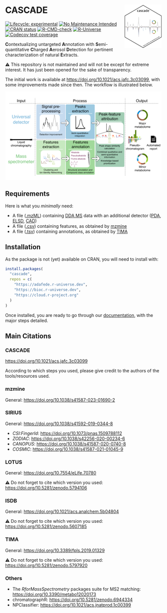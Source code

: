 
<!-- README.md is generated from README.Rmd. Please edit that file -->

# CASCADE <img src='https://raw.githubusercontent.com/adafede/cascade/main/man/figures/logo.svg' align="right" height="139" />

<!-- badges: start -->

[![Lifecycle:
experimental](https://img.shields.io/badge/lifecycle-experimental-orange.svg)](https://lifecycle.r-lib.org/articles/stages.html#experimental)
[![No Maintenance
Intended](http://unmaintained.tech/badge.svg)](http://unmaintained.tech/)
[![CRAN
status](https://www.r-pkg.org/badges/version/tima)](https://CRAN.R-project.org/package=tima)
[![R-CMD-check](https://github.com/adafede/cascade/actions/workflows/R-CMD-check.yaml/badge.svg)](https://github.com/adafede/cascade/actions/workflows/R-CMD-check.yaml)
[![R-Universe](https://adafede.r-universe.dev/badges/cascade)](https://adafede.r-universe.dev/cascade)
[![Codecov test
coverage](https://codecov.io/gh/adafede/cascade/graph/badge.svg)](https://app.codecov.io/gh/adafede/cascade)
<!-- [![Docker](https://badgen.net/badge/icon/docker?icon=docker&label)](https://hub.docker.com/r/adafede/cascade/) -->
<!-- [![DOI](https://zenodo.org/badge/DOI/10.5281/zenodo.5797920.svg)](https://doi.org/10.5281/zenodo.5797920) -->
<!-- badges: end -->

**C**ontextualizing untargeted **A**nnotation with **S**emi-quantitative
**C**harged **A**erosol **D**etection for pertinent characterization of
natural **E**xtracts.

⚠️ This repository is not maintained and will not be except for extreme
interest. It has just been opened for the sake of transparency.

The initial work is available at
<https://doi.org/10.1021/acs.jafc.3c03099>, with some improvements made
since then. The workflow is illustrated below.

![Workflow](https://raw.githubusercontent.com/adafede/cascade/main/man/figures/cascade-workflow.svg)  

## Requirements

Here is what you *minimally* need:

- A file
  ([.mzML](https://en.wikipedia.org/wiki/Mass_spectrometry_data_format#mzML))
  containing [DDA
  MS](https://en.wikipedia.org/w/index.php?title=Data-dependent_acquisition)
  data with an additional detector
  ([PDA](https://en.wikipedia.org/wiki/UV_detectors),
  [ELSD](https://en.wikipedia.org/wiki/Evaporative_light_scattering_detector),
  [CAD](https://en.wikipedia.org/wiki/Charged_aerosol_detector))
- A file ([.csv](https://en.wikipedia.org/wiki/Comma-separated_values))
  containing features, as obtained by [mzmine](https://mzio.io)
- A file ([.tsv](https://en.wikipedia.org/wiki/Tab-separated_values))
  containing annotations, as obtained by
  [TIMA](https://taxonomicallyinformedannotation.github.io/tima)

## Installation

As the package is not (yet) available on CRAN, you will need to install
with:

``` r
install.packages(
  "cascade",
  repos = c(
    "https://adafede.r-universe.dev",
    "https://bioc.r-universe.dev",
    "https://cloud.r-project.org"
  )
)
```

Once installed, you are ready to go through our
[documentation](https://adafede.github.io/cascade/articles), with the
major steps detailed.

## Main Citations

### CASCADE

<https://doi.org/10.1021/acs.jafc.3c03099>

According to which steps you used, please give credit to the authors of
the tools/resources used.

### mzmine

General: <https://doi.org/10.1038/s41587-023-01690-2>

### SIRIUS

General: <https://doi.org/10.1038/s41592-019-0344-8>

- *CSI:FingerId*: <https://doi.org/10.1073/pnas.1509788112>
- *ZODIAC*: <https://doi.org/10.1038/s42256-020-00234-6>
- *CANOPUS*: <https://doi.org/10.1038/s41587-020-0740-8>
- *COSMIC*: <https://doi.org/10.1038/s41587-021-01045-9>

### LOTUS

General: <https://doi.org/10.7554/eLife.70780>

⚠️ Do not forget to cite which version you used:
<https://doi.org/10.5281/zenodo.5794106>

### ISDB

General: <https://doi.org/10.1021/acs.analchem.5b04804>

⚠️ Do not forget to cite which version you used:
<https://doi.org/10.5281/zenodo.5607185>

### TIMA

General: <https://doi.org/10.3389/fpls.2019.01329>

⚠️ Do not forget to cite which version you used:
<https://doi.org/10.5281/zenodo.5797920>

### Others

- The *RforMassSpectrometry* packages suite for MS2 matching:
  <https://doi.org/10.3390/metabo12020173>
- chromatographR: <https://doi.org/10.5281/zenodo.6944334>
- NPClassifier: <https://doi.org/10.1021/acs.jnatprod.1c00399>
